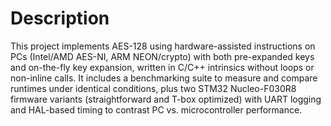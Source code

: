 # Description

This project implements AES-128 using hardware-assisted instructions on PCs (Intel/AMD AES-NI, ARM NEON/crypto) with both pre-expanded keys and on-the-fly key expansion, written in C/C++ intrinsics without loops or non-inline calls. It includes a benchmarking suite to measure and compare runtimes under identical conditions, plus two STM32 Nucleo-F030R8 firmware variants (straightforward and T-box optimized) with UART logging and HAL-based timing to contrast PC vs. microcontroller performance.
